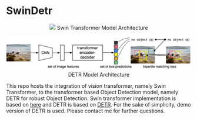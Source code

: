 # SwinDetr

<p align="center">
  <img src="https://github.com/berniwal/swin-transformer-pytorch/blob/master/images/swin_transformer.png" />
  Swin Transformer Model Architecture
</p>


<p align="center">
  <img src="https://github.com/facebookresearch/detr/blob/master/.github/DETR.png" />
   DETR Model Architecture
</p>


This repo hosts the integration of vision transformer, namely Swin Transformer, to the transformer based Object Detection model, namely DETR for robust Object Detection. Swin transformer implementation is based on [here](https://github.com/berniwal/swin-transformer-pytorch) and DETR is based on [DETR](https://github.com/facebookresearch/detr). For the sake of simplicity, demo version of DETR is used. Please contact me for further questions.



